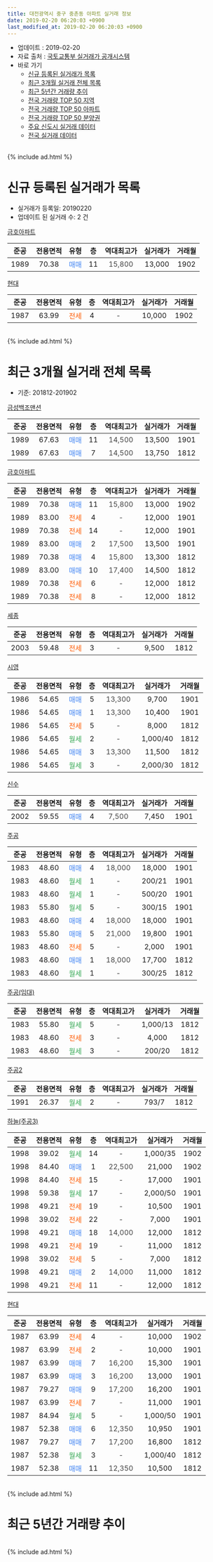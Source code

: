 ```yaml
---
title: 대전광역시 중구 중촌동 아파트 실거래 정보
date: 2019-02-20 06:20:03 +0900
last_modified_at: 2019-02-20 06:20:03 +0900
---
```


* 업데이트 : 2019-02-20
* 자료 출처 : [국토교통부 실거래가 공개시스템](http://rt.molit.go.kr)
* 바로 가기
    * [신규 등록된 실거래가 목록](#신규-등록된-실거래가-목록)
    * [최근 3개월 실거래 전체 목록](#최근-3개월-실거래-전체-목록)
    * [최근 5년간 거래량 추이](#최근-5년간-거래량-추이)
    * [전국 거래량 TOP 50 지역](https://inasie.github.io/apt-trade-info/최근-3개월-전국에서-가장-거래가-많이-발생한-지역)
    * [전국 거래량 TOP 50 아파트](https://inasie.github.io/apt-trade-info/최근-3개월-전국에서-가장-거래가-많이-발생한-아파트)
    * [전국 거래량 TOP 50 분양권](https://inasie.github.io/apt-trade-info/최근-3개월-전국에서-가장-거래가-많이-발생한-분양권)
    * [주요 신도시 실거래 데이터](https://inasie.github.io/apt-trade-info/주요-신도시)
    * [전국 실거래 데이터](https://inasie.github.io/apt-trade-info/전국)
<br>
{% include ad.html %}
<br>

# 신규 등록된 실거래가 목록
* 실거래가 등록일: 20190220
* 업데이트 된 실거래 수: 2 건


[금호아파트](https://search.naver.com/search.naver?query=%EB%8C%80%EC%A0%84%EA%B4%91%EC%97%AD%EC%8B%9C+%EC%A4%91%EA%B5%AC+%EC%A4%91%EC%B4%8C%EB%8F%99+%EA%B8%88%ED%98%B8%EC%95%84%ED%8C%8C%ED%8A%B8)

|준공|전용면적|유형|층|역대최고가|실거래가|거래월|
|:---:|:---:|:---:|:---:|:---:|:---:|:---:|
|1989|70.38|<span style="color:#4285f3">매매</span>|11|<span style="color:#444444">15,800</span>|13,000|1902|

[현대](https://search.naver.com/search.naver?query=%EB%8C%80%EC%A0%84%EA%B4%91%EC%97%AD%EC%8B%9C+%EC%A4%91%EA%B5%AC+%EC%A4%91%EC%B4%8C%EB%8F%99+%ED%98%84%EB%8C%80)

|준공|전용면적|유형|층|역대최고가|실거래가|거래월|
|:---:|:---:|:---:|:---:|:---:|:---:|:---:|
|1987|63.99|<span style="color:#ff5a00">전세</span>|4|<span style="color:#444444">-</span>|10,000|1902|


<br>
{% include ad.html %}
<br>

# 최근 3개월 실거래 전체 목록
* 기준: 201812-201902


[금성백조맨션](https://search.naver.com/search.naver?query=%EB%8C%80%EC%A0%84%EA%B4%91%EC%97%AD%EC%8B%9C+%EC%A4%91%EA%B5%AC+%EC%A4%91%EC%B4%8C%EB%8F%99+%EA%B8%88%EC%84%B1%EB%B0%B1%EC%A1%B0%EB%A7%A8%EC%85%98)

|준공|전용면적|유형|층|역대최고가|실거래가|거래월|
|:---:|:---:|:---:|:---:|:---:|:---:|:---:|
|1989|67.63|<span style="color:#4285f3">매매</span>|11|<span style="color:#444444">14,500</span>|13,500|1901|
|1989|67.63|<span style="color:#4285f3">매매</span>|7|<span style="color:#444444">14,500</span>|13,750|1812|

[금호아파트](https://search.naver.com/search.naver?query=%EB%8C%80%EC%A0%84%EA%B4%91%EC%97%AD%EC%8B%9C+%EC%A4%91%EA%B5%AC+%EC%A4%91%EC%B4%8C%EB%8F%99+%EA%B8%88%ED%98%B8%EC%95%84%ED%8C%8C%ED%8A%B8)

|준공|전용면적|유형|층|역대최고가|실거래가|거래월|
|:---:|:---:|:---:|:---:|:---:|:---:|:---:|
|1989|70.38|<span style="color:#4285f3">매매</span>|11|<span style="color:#444444">15,800</span>|13,000|1902|
|1989|83.00|<span style="color:#ff5a00">전세</span>|4|<span style="color:#444444">-</span>|12,000|1901|
|1989|70.38|<span style="color:#ff5a00">전세</span>|14|<span style="color:#444444">-</span>|12,000|1901|
|1989|83.00|<span style="color:#4285f3">매매</span>|2|<span style="color:#444444">17,500</span>|13,500|1901|
|1989|70.38|<span style="color:#4285f3">매매</span>|4|<span style="color:#444444">15,800</span>|13,300|1812|
|1989|83.00|<span style="color:#4285f3">매매</span>|10|<span style="color:#444444">17,400</span>|14,500|1812|
|1989|70.38|<span style="color:#ff5a00">전세</span>|6|<span style="color:#444444">-</span>|12,000|1812|
|1989|70.38|<span style="color:#ff5a00">전세</span>|8|<span style="color:#444444">-</span>|12,000|1812|

[세종](https://search.naver.com/search.naver?query=%EB%8C%80%EC%A0%84%EA%B4%91%EC%97%AD%EC%8B%9C+%EC%A4%91%EA%B5%AC+%EC%A4%91%EC%B4%8C%EB%8F%99+%EC%84%B8%EC%A2%85)

|준공|전용면적|유형|층|역대최고가|실거래가|거래월|
|:---:|:---:|:---:|:---:|:---:|:---:|:---:|
|2003|59.48|<span style="color:#ff5a00">전세</span>|3|<span style="color:#444444">-</span>|9,500|1812|

[시영](https://search.naver.com/search.naver?query=%EB%8C%80%EC%A0%84%EA%B4%91%EC%97%AD%EC%8B%9C+%EC%A4%91%EA%B5%AC+%EC%A4%91%EC%B4%8C%EB%8F%99+%EC%8B%9C%EC%98%81)

|준공|전용면적|유형|층|역대최고가|실거래가|거래월|
|:---:|:---:|:---:|:---:|:---:|:---:|:---:|
|1986|54.65|<span style="color:#4285f3">매매</span>|5|<span style="color:#444444">13,300</span>|9,700|1901|
|1986|54.65|<span style="color:#4285f3">매매</span>|1|<span style="color:#444444">13,300</span>|10,400|1901|
|1986|54.65|<span style="color:#ff5a00">전세</span>|5|<span style="color:#444444">-</span>|8,000|1812|
|1986|54.65|<span style="color:#34a853">월세</span>|2|<span style="color:#444444">-</span>|1,000/40|1812|
|1986|54.65|<span style="color:#4285f3">매매</span>|3|<span style="color:#444444">13,300</span>|11,500|1812|
|1986|54.65|<span style="color:#34a853">월세</span>|3|<span style="color:#444444">-</span>|2,000/30|1812|

[신수](https://search.naver.com/search.naver?query=%EB%8C%80%EC%A0%84%EA%B4%91%EC%97%AD%EC%8B%9C+%EC%A4%91%EA%B5%AC+%EC%A4%91%EC%B4%8C%EB%8F%99+%EC%8B%A0%EC%88%98)

|준공|전용면적|유형|층|역대최고가|실거래가|거래월|
|:---:|:---:|:---:|:---:|:---:|:---:|:---:|
|2002|59.55|<span style="color:#4285f3">매매</span>|4|<span style="color:#444444">7,500</span>|7,450|1901|

[주공](https://search.naver.com/search.naver?query=%EB%8C%80%EC%A0%84%EA%B4%91%EC%97%AD%EC%8B%9C+%EC%A4%91%EA%B5%AC+%EC%A4%91%EC%B4%8C%EB%8F%99+%EC%A3%BC%EA%B3%B5)

|준공|전용면적|유형|층|역대최고가|실거래가|거래월|
|:---:|:---:|:---:|:---:|:---:|:---:|:---:|
|1983|48.60|<span style="color:#4285f3">매매</span>|4|<span style="color:#444444">18,000</span>|18,000|1901|
|1983|48.60|<span style="color:#34a853">월세</span>|1|<span style="color:#444444">-</span>|200/21|1901|
|1983|48.60|<span style="color:#34a853">월세</span>|1|<span style="color:#444444">-</span>|500/20|1901|
|1983|55.80|<span style="color:#34a853">월세</span>|5|<span style="color:#444444">-</span>|300/15|1901|
|1983|48.60|<span style="color:#4285f3">매매</span>|4|<span style="color:#444444">18,000</span>|18,000|1901|
|1983|55.80|<span style="color:#4285f3">매매</span>|5|<span style="color:#444444">21,000</span>|19,800|1901|
|1983|48.60|<span style="color:#ff5a00">전세</span>|5|<span style="color:#444444">-</span>|2,000|1901|
|1983|48.60|<span style="color:#4285f3">매매</span>|1|<span style="color:#444444">18,000</span>|17,700|1812|
|1983|48.60|<span style="color:#34a853">월세</span>|1|<span style="color:#444444">-</span>|300/25|1812|

[주공(임대)](https://search.naver.com/search.naver?query=%EB%8C%80%EC%A0%84%EA%B4%91%EC%97%AD%EC%8B%9C+%EC%A4%91%EA%B5%AC+%EC%A4%91%EC%B4%8C%EB%8F%99+%EC%A3%BC%EA%B3%B5%28%EC%9E%84%EB%8C%80%29)

|준공|전용면적|유형|층|역대최고가|실거래가|거래월|
|:---:|:---:|:---:|:---:|:---:|:---:|:---:|
|1983|55.80|<span style="color:#34a853">월세</span>|5|<span style="color:#444444">-</span>|1,000/13|1812|
|1983|48.60|<span style="color:#ff5a00">전세</span>|3|<span style="color:#444444">-</span>|4,000|1812|
|1983|48.60|<span style="color:#34a853">월세</span>|3|<span style="color:#444444">-</span>|200/20|1812|

[주공2](https://search.naver.com/search.naver?query=%EB%8C%80%EC%A0%84%EA%B4%91%EC%97%AD%EC%8B%9C+%EC%A4%91%EA%B5%AC+%EC%A4%91%EC%B4%8C%EB%8F%99+%EC%A3%BC%EA%B3%B52)

|준공|전용면적|유형|층|역대최고가|실거래가|거래월|
|:---:|:---:|:---:|:---:|:---:|:---:|:---:|
|1991|26.37|<span style="color:#34a853">월세</span>|2|<span style="color:#444444">-</span>|793/7|1812|

[하늘(주공3)](https://search.naver.com/search.naver?query=%EB%8C%80%EC%A0%84%EA%B4%91%EC%97%AD%EC%8B%9C+%EC%A4%91%EA%B5%AC+%EC%A4%91%EC%B4%8C%EB%8F%99+%ED%95%98%EB%8A%98%28%EC%A3%BC%EA%B3%B53%29)

|준공|전용면적|유형|층|역대최고가|실거래가|거래월|
|:---:|:---:|:---:|:---:|:---:|:---:|:---:|
|1998|39.02|<span style="color:#34a853">월세</span>|14|<span style="color:#444444">-</span>|1,000/35|1902|
|1998|84.40|<span style="color:#4285f3">매매</span>|1|<span style="color:#444444">22,500</span>|21,000|1902|
|1998|84.40|<span style="color:#ff5a00">전세</span>|15|<span style="color:#444444">-</span>|17,000|1901|
|1998|59.38|<span style="color:#34a853">월세</span>|17|<span style="color:#444444">-</span>|2,000/50|1901|
|1998|49.21|<span style="color:#ff5a00">전세</span>|19|<span style="color:#444444">-</span>|10,500|1901|
|1998|39.02|<span style="color:#ff5a00">전세</span>|22|<span style="color:#444444">-</span>|7,000|1901|
|1998|49.21|<span style="color:#4285f3">매매</span>|18|<span style="color:#444444">14,000</span>|12,000|1812|
|1998|49.21|<span style="color:#ff5a00">전세</span>|19|<span style="color:#444444">-</span>|11,000|1812|
|1998|39.02|<span style="color:#ff5a00">전세</span>|5|<span style="color:#444444">-</span>|7,000|1812|
|1998|49.21|<span style="color:#4285f3">매매</span>|2|<span style="color:#444444">14,000</span>|11,000|1812|
|1998|49.21|<span style="color:#ff5a00">전세</span>|11|<span style="color:#444444">-</span>|12,000|1812|


<script async src="//pagead2.googlesyndication.com/pagead/js/adsbygoogle.js"></script>
<!-- 기본 -->
<ins class="adsbygoogle"
     style="display:block"
     data-ad-client="ca-pub-2446590836940007"
     data-ad-slot="1659523306"
     data-ad-format="auto"
     data-full-width-responsive="true"></ins>
<script>
(adsbygoogle = window.adsbygoogle || []).push({});
</script>


[현대](https://search.naver.com/search.naver?query=%EB%8C%80%EC%A0%84%EA%B4%91%EC%97%AD%EC%8B%9C+%EC%A4%91%EA%B5%AC+%EC%A4%91%EC%B4%8C%EB%8F%99+%ED%98%84%EB%8C%80)

|준공|전용면적|유형|층|역대최고가|실거래가|거래월|
|:---:|:---:|:---:|:---:|:---:|:---:|:---:|
|1987|63.99|<span style="color:#ff5a00">전세</span>|4|<span style="color:#444444">-</span>|10,000|1902|
|1987|63.99|<span style="color:#ff5a00">전세</span>|2|<span style="color:#444444">-</span>|10,000|1901|
|1987|63.99|<span style="color:#4285f3">매매</span>|7|<span style="color:#444444">16,200</span>|15,300|1901|
|1987|63.99|<span style="color:#4285f3">매매</span>|3|<span style="color:#444444">16,200</span>|13,000|1901|
|1987|79.27|<span style="color:#4285f3">매매</span>|9|<span style="color:#444444">17,200</span>|16,200|1901|
|1987|63.99|<span style="color:#ff5a00">전세</span>|7|<span style="color:#444444">-</span>|11,000|1901|
|1987|84.94|<span style="color:#34a853">월세</span>|5|<span style="color:#444444">-</span>|1,000/50|1901|
|1987|52.38|<span style="color:#4285f3">매매</span>|6|<span style="color:#444444">12,350</span>|10,950|1901|
|1987|79.27|<span style="color:#4285f3">매매</span>|7|<span style="color:#444444">17,200</span>|16,800|1812|
|1987|52.38|<span style="color:#34a853">월세</span>|3|<span style="color:#444444">-</span>|1,000/40|1812|
|1987|52.38|<span style="color:#4285f3">매매</span>|11|<span style="color:#444444">12,350</span>|10,500|1812|


<br>
{% include ad.html %}
<br>

# 최근 5년간 거래량 추이


<div style="width:100%;">
    <canvas id="deal_progress" height="200"></canvas>
</div>

<script>
new Chart(document.getElementById("deal_progress"), {
    type: 'line',
    data: {
        labels: ['201402','201403','201404','201405','201406','201407','201408','201409','201410','201411','201412','201501','201502','201503','201504','201505','201506','201507','201508','201509','201510','201511','201512','201601','201602','201603','201604','201605','201606','201607','201608','201609','201610','201611','201612','201701','201702','201703','201704','201705','201706','201707','201708','201709','201710','201711','201712','201801','201802','201803','201804','201805','201806','201807','201808','201809','201810','201811','201812','201901','201902'],
        datasets: [{
            label: '매매',
            pointRadius: 1,
            data: [24, 31, 16, 21, 21, 23, 25, 21, 32, 23, 14, 36, 24, 51, 31, 38, 26, 36, 24, 31, 33, 36, 22, 18, 26, 23, 29, 26, 24, 48, 14, 40, 28, 29, 18, 10, 22, 53, 34, 20, 31, 30, 43, 29, 30, 40, 26, 25, 20, 28, 17, 20, 11, 16, 21, 24, 34, 16, 9, 12, 2],
            borderColor: "rgba(255, 201, 14, 1)",
            backgroundColor: "rgba(255, 201, 14, 0.5)",
            fill: false,
            lineTension: 0
        },{
            label: '전월세',
            pointRadius: 1,
            data: [23, 15, 7, 12, 18, 17, 11, 19, 20, 7, 14, 15, 14, 13, 21, 17, 20, 19, 20, 13, 19, 13, 18, 21, 26, 16, 15, 18, 17, 8, 19, 22, 15, 14, 14, 12, 14, 11, 11, 13, 16, 13, 17, 11, 10, 13, 15, 19, 12, 21, 14, 16, 5, 9, 10, 11, 11, 12, 15, 13, 2],
            borderColor: "rgba(0, 141, 185, 1)",
            backgroundColor: "rgba(0, 141, 185, 0.5)",
            fill: false,
            lineTension: 0
        }
        ]
    },
    options: {
        responsive: true,
        title: {
            display: false
        },
        tooltips: {
            mode: 'index',
            intersect: false
        },
        hover: {
            mode: 'nearest',
            intersect: true
        },
        scales: {
            xAxes: [{
                display: true,
                scaleLabel: {
                    display: true,
                    labelString: '년/월'
                }
            }],
            yAxes: [{
                display: true,
                ticks: {
                    suggestedMin: 0,
                },
                scaleLabel: {
                    display: true,
                    labelString: '실거래 수'
                }
            }]
        }
    }
});

</script>


<br>
{% include ad.html %}
<br>

